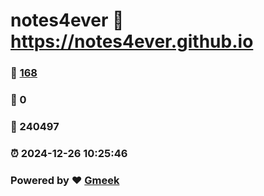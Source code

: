 # notes4ever :link: https://notes4ever.github.io 
### :page_facing_up: [168](https://notes4ever.github.io/tag.html) 
### :speech_balloon: 0 
### :hibiscus: 240497 
### :alarm_clock: 2024-12-26 10:25:46 
### Powered by :heart: [Gmeek](https://github.com/Meekdai/Gmeek)
